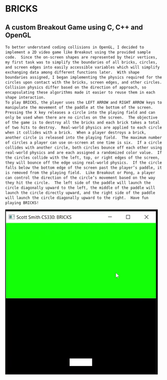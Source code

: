 # BRICKS 
## A custom Breakout Game using C, C++ and OpenGL
	To better understand coding collisions in OpenGL, I decided to implement a 2D video game like Breakout using the provided sample code.  Since the on-screen shapes are represented by their vertices, my first task was to simplify the boundaries of all bricks, circles, and screen edges into easily accessible variables which will simplify exchanging data among different functions later.  With shape boundaries assigned, I began implementing the physics required for the circles upon contact with the bricks, screen edges, and other circles.  Collision physics differ based on the direction of approach, so encapsulating these algorithms made it easier to reuse them in each shape interaction.  
	To play BRICKS, the player uses the LEFT ARROW and RIGHT ARROW keys to manipulate the movement of the paddle at the bottom of the screen.  Pressing the X key releases a circle into the playing field and can only be used when there are no circles on the screen.  The objective of the game is to destroy all the bricks and each brick takes a total of two hits to destroy.  Real-world physics are applied to each circle when it collides with a brick.  When a player destroys a brick, another circle is released into the playing field.  The maximum number of circles a player can use on-screen at one time is six.  If a circle collides with another circle, both circles bounce off each other using real-world physics and are each assigned a randomized color value.  If the circles collide with the left, top, or right edges of the screen, they will bounce off the edge using real-world physics.  If the circle falls below the bottom edge of the screen past the player’s paddle, it is removed from the playing field.  Like Breakout or Pong, a player can control the direction of the circle’s movement based on the way they hit the circle.  The left side of the paddle will launch the circle diagonally upward to the left, the middle of the paddle will launch the circle directly upward, and the right side of the paddle will launch the circle diagonally upward to the right.  Have fun playing BRICKS!         
![](env_gif.gif)
